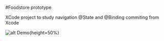 #Foodstore prototype

XCode project to study navigation @State and @Binding
commiting from Xcode

![alt Demo](demo.gif){height=50%}
